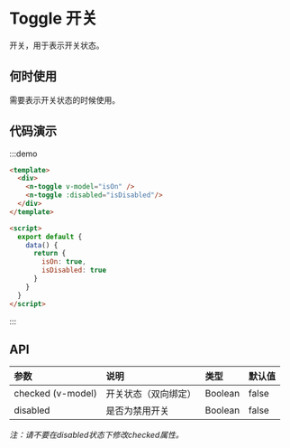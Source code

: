 
# Toggle 开关
开关，用于表示开关状态。

## 何时使用
需要表示开关状态的时候使用。

## 代码演示
:::demo

```html
<template>
  <div>
    <n-toggle v-model="isOn" />
    <n-toggle :disabled="isDisabled"/>
  </div>
</template>

<script>
  export default {
    data() {
      return {
        isOn: true,
        isDisabled: true
      }
    }
  }
</script>
```
:::

## API

| 参数 | 说明 | 类型 | 默认值 |
| :--- | :--- | :--- | :--- |
| checked (v-model) | 开关状态（双向绑定） | Boolean | false |
| disabled | 是否为禁用开关 | Boolean | false |

*注：请不要在disabled状态下修改checked属性。*
